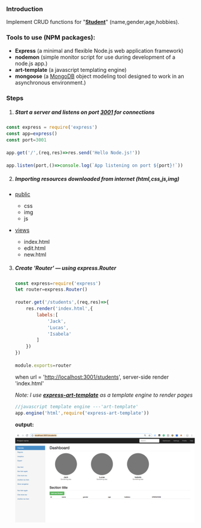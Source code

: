 ### Introduction

Implement CRUD functions for "<u>**Student**</u>" (name,gender,age,hobbies).

### Tools to use (NPM packages):

- **Express** (a minimal and flexible Node.js web application framework)
- **nodemon** (simple monitor script for use during development of a node.js app.)
- **art-template** (a javascript templating engine)
- **mongoose** (a [MongoDB](https://www.mongodb.org/) object modeling tool designed to work in an asynchronous environment.)



### Steps

1. ##### Start a server and listens on port <u>**3001**</u> for connections

```js
const express = require('express')
const app=express()
const port=3001

app.get('/',(req,res)=>res.send('Hello Node.js!'))

app.listen(port,()=>console.log(`App listening on port ${port}!`))

```

2. ##### Importing resources downloaded from internet (html,css,js,img)

- <u>public</u>

  - css
  - img
  - js

- <u>views</u>

  - index.html
  - edit.html
  - new.html

  

3. ##### Create 'Router' — using express.Router 

   ```js
   const express=require('express')
   let router=express.Router()
   
   router.get('/students',(req,res)=>{
       res.render('index.html',{
           labels:[
               'Jack',
               'Lucas',
               'Isabela'
           ]
       })
   })
   
   module.exports=router
   ```

   when url = '<http://localhost:3001/students>', server-side render 'index.html'

   

   *Note: I use <u>**express-art-template**</u> as a template engine to render pages*

   ```js
   //javascript template engine ---'art-template'
   app.engine('html',require('express-art-template'))
   ```

   

   **output:**

   ![1](demo_images/1.png)

   

   

   